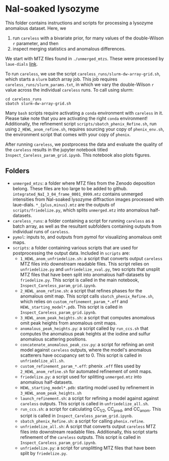 # NaI-soaked lysozyme

This folder contains instructions and scripts for processing a lysozyme anomalous dataset. Here, we
1. run `careless` with a bivariate prior, for many values of the double-Wilson `r` parameter, and then 
2. inspect merging statistics and anomalous differences.


We start with MTZ files found in `./unmerged_mtzs`. These were processed by `laue-dials` [link](https://github.com/rs-station/laue-dials/tree/main). 

To run `careless`, we use the script `careless_runs/slurm-dw-array-grid.sh`, which starts a `slurm` batch array job. This job requires `careless_runs/slurm_params.txt`, in which we vary the double-Wilson `r` value across the individual `careless` runs.  To call using slurm: 

```
cd careless_runs
sbatch slurm-dw-array-grid.sh
```
Many `bash` scripts require activating a `conda` environment with `careless` in it. Please take note that you are activating the right `conda` environment! Additionally, the refinement script `scripts/sbatch_phenix_Refine.sh`, run using `2_HEWL_anom_refine.sh`, requires sourcing your copy of `phenix_env.sh`, the environment script that comes with your copy of `phenix`. 

After running `careless`, we postprocess the data and evaluate the quality of the `careless` results in the jupyter notebook titled `Inspect_Careless_param_grid.ipynb`. This notebook also plots figures. 

## Folders

- `unmerged_mtzs`: a folder where MTZ files from the Zenodo deposition belong. These files are too large to be added to github. `integrated_NaI_3_04_frame_0001_0999.mtz` contains unmerged intensities from NaI-soaked lysozyme diffraction images processed with laue-dials. `*_{plus,minus}.mtz` are the outputs of `scripts/friedelize.py`, which splits `unmerged.mtz` into anomalous half-datasets. 
- `careless_runs`: a folder containing a script for running `careless` as a batch array, as well as the resultant subfolders containing outputs from individual runs of `careless`. 
- `pymol`: inputs to, and outputs from pymol for visualizing anomalous omit maps. 
- `scripts`: a folder containing various scripts that are used for postprocessing the output data. Included in `scripts` are:
    - `1_HEWL_anom_unfriedelize.sh`: a script that converts output `careless` MTZ files into downstream readable files. This script relies on `unfriedelize.py` and `unfriedelize_xval.py`, two scripts that unsplit MTZ files that have been split into anomalous half-datasets by `friedelize.py`. This script is called in the main notebook, `Inspect_Careless_param_grid.ipynb`. 
    - `2_HEWL_anom_refine.sh`: a script that refines phases for the anomalous omit map. This script calls `sbatch_phenix_Refine.sh`, which relies on `custom_refinement_param_*.eff` and `HEWL_starting_model*.pdb`. This script is called in `Inspect_Careless_param_grid.ipynb`. 
    - `3_HEWL_anom_peak_heights.sh`: a script that computes anomalous omit peak heights from anomalous omit maps. 
    - `anomalous_peak_heights.py`: a script called by `run_ccs.sh` that computes the anomalous peak heights at the iodine and sulfur anomalous scattering positions. 
    - `concatenate_anomalous_peak_csv.py`: a script for refining an omit model against `careless` outputs, where the model's anomalous scatterers have occupancy set to 0. This script is called in `unfriedelize_all.sh`. 
    - `custom_refinement_param_*.eff`: phenix `.eff` files used by `2_HEWL_anom_refine.sh` for automated refinement of omit maps.
    - `friedelize.py`: a script used for splitting `unmerged.mtz` into anomalous half-datasets. 
    - `HEWL_starting_model*.pdb`: starting model used by refinement in `3_HEWL_anom_peak_heights.sh`
    - `launch_refinement.sh`: a script for refining a model against against `careless` outputs. This script is called in `unfriedelize_all.sh`. 
    - `run_ccs.sh`: a script for calculating CC$_\text{1/2}$, CC$_{\text{pred}}$, and CC$_\text{anom}$. This script is called in `Inspect_Careless_param_grid.ipynb`. 
    - `sbatch_phenix_Refine.sh`: a script for calling `phenix.refine`.  
    - `unfriedelize_all.sh`: A script that converts output `careless` MTZ files into downstream readable files. Additionally, this script starts refinement of the `careless` outputs. This script is called in `Inspect_Careless_param_grid.ipynb`. 
    - `unfriedelize.py`: a script for unsplitting MTZ files that have been split by `friedelize.py`. 